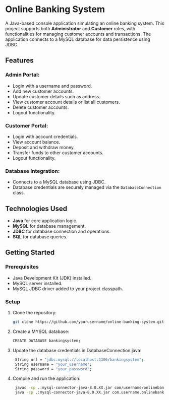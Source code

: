 # Online Banking System

A Java-based console application simulating an online banking system. This project supports both **Administrator** and **Customer** roles, with functionalities for managing customer accounts and transactions. The application connects to a MySQL database for data persistence using JDBC.

## Features

### Admin Portal:
- Login with a username and password.
- Add new customer accounts.
- Update customer details such as address.
- View customer account details or list all customers.
- Delete customer accounts.
- Logout functionality.

### Customer Portal:
- Login with account credentials.
- View account balance.
- Deposit and withdraw money.
- Transfer funds to other customer accounts.
- Logout functionality.

### Database Integration:
- Connects to a MySQL database using JDBC.
- Database credentials are securely managed via the `DatabaseConnection` class.

## Technologies Used
- **Java** for core application logic.
- **MySQL** for database management.
- **JDBC** for database connection and operations.
- **SQL** for database queries.

## Getting Started

### Prerequisites
- Java Development Kit (JDK) installed.
- MySQL server installed.
- MySQL JDBC driver added to your project classpath.

### Setup
1. Clone the repository:
   ```bash
   git clone https://github.com/yourusername/online-banking-system.git
2. Create a MYSQL database:
    ```bash
   CREATE DATABASE bankingsystem;
3. Update the database credentials in DatabaseConnection.java:
   ```bash
    String url = "jdbc:mysql://localhost:3306/bankingsystem";
    String username = "your_username";
    String password = "your_password";
4. Compile and run the application:
   ```bash
    javac -cp .:mysql-connector-java-8.0.XX.jar com/username/onlinebankingsystem/App.java
    java -cp .:mysql-connector-java-8.0.XX.jar com.username.onlinebankingsystem.App
